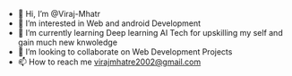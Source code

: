 - 👋 Hi, I’m @Viraj-Mhatr
- 👀 I’m interested in Web and android Development
- 🌱 I’m currently learning Deep learning AI Tech for upskilling my self and gain much new knwoledge
- 💞️ I’m looking to collaborate on Web Development Projects
- 📫 How to reach me virajmhatre2002@gmail.com

<!---
Viraj-Mhatr/Viraj-Mhatr is a ✨ special ✨ repository because its `README.md` (this file) appears on your GitHub profile.
You can click the Preview link to take a look at your changes.
--->
